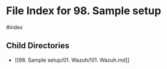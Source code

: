 # File Index for 98. Sample setup
#index

## Child Directories

- [[98. Sample setup/01. Wazuh/!01. Wazuh.md]]

